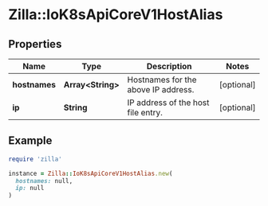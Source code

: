 # Zilla::IoK8sApiCoreV1HostAlias

## Properties

| Name | Type | Description | Notes |
| ---- | ---- | ----------- | ----- |
| **hostnames** | **Array&lt;String&gt;** | Hostnames for the above IP address. | [optional] |
| **ip** | **String** | IP address of the host file entry. | [optional] |

## Example

```ruby
require 'zilla'

instance = Zilla::IoK8sApiCoreV1HostAlias.new(
  hostnames: null,
  ip: null
)
```

